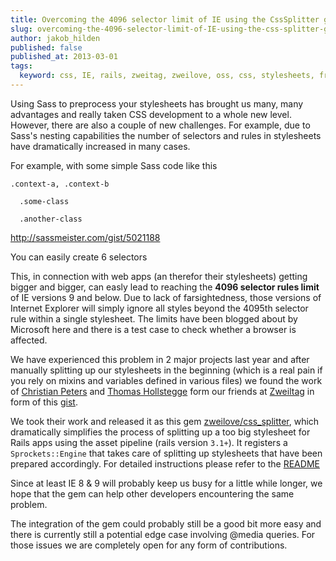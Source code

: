 ```yaml
---
title: Overcoming the 4096 selector limit of IE using the CssSplitter gem
slug: overcoming-the-4096-selector-limit-of-IE-using-the-css-splitter-gem
author: jakob_hilden
published: false
published_at: 2013-03-01
tags:
  keyword: css, IE, rails, zweitag, zweilove, oss, css, stylesheets, frontend, gems
---
```


Using Sass to preprocess your stylesheets has brought us many, many advantages and really taken CSS development to a whole new level.  However, there are also a couple of new challenges.  For example, due to Sass's nesting capabilities the number of selectors and rules in stylesheets have dramatically increased in many cases.

For example, with some simple Sass code like this

    .context-a, .context-b

      .some-class

      .another-class

http://sassmeister.com/gist/5021188

You can easily create 6 selectors

This, in connection with web apps (an therefor their stylesheets) getting bigger and bigger, can easly lead to reaching the **4096 selector rules limit** of IE versions 9 and below.  Due to lack of farsightedness, those versions of Internet Explorer will simply ignore all styles beyond the 4095th selector rule within a single stylesheet.  The limits have been blogged about by Microsoft here and there is a test case to check whether a browser is affected.


We have experienced this problem in 2 major projects last year and after manually splitting up our stylesheets in the beginning (which is a real pain if you rely on mixins and variables defined in various files) we found the work of [Christian Peters]() and [Thomas Hollstegge]() form our friends at [Zweiltag]() in form of this [gist]().

We took their work and released it as this gem [zweilove/css_splitter](https://github.com/zweilove/css_splitter), which dramatically simplifies the process of splitting up a too big stylesheet for Rails apps using the asset pipeline (rails version `3.1+`).  It registers a `Sprockets::Engine` that takes care of splitting up stylesheets that have been prepared accordingly.  For detailed instructions please refer to the [README]()

Since at least IE 8 & 9 will probably keep us busy for a little while longer, we hope that the gem can help other developers encountering the same problem.

The integration of the gem could probably still be a good bit more easy and there is currently still a potential edge case involving @media queries.  For those issues we are completely open for any form of contributions.






  

